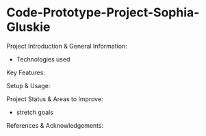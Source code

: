 # Code-Prototype-Project-Sophia-Gluskie

Project Introduction & General Information:
- Technologies used

Key Features:

Setup & Usage:

Project Status & Areas to Improve:
- stretch goals

References & Acknowledgements:
